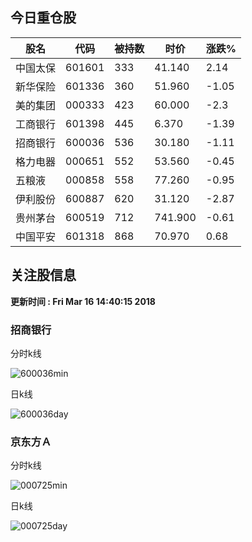 
## 今日重仓股 

|股名|代码|被持数|时价|涨跌%|
|---|---|---|---|---|
|中国太保|601601|333|41.140|2.14|
|新华保险|601336|360|51.960|-1.05|
|美的集团|000333|423|60.000|-2.3|
|工商银行|601398|445|6.370|-1.39|
|招商银行|600036|536|30.180|-1.11|
|格力电器|000651|552|53.560|-0.45|
|五粮液|000858|558|77.260|-0.95|
|伊利股份|600887|620|31.120|-2.87|
|贵州茅台|600519|712|741.900|-0.61|
|中国平安|601318|868|70.970|0.68|

## 关注股信息
**更新时间 : Fri Mar 16 14:40:15 2018**
### 招商银行 
分时k线

![600036min](http://image.sinajs.cn/newchart/min/n/sh600036.gif)

日k线

![600036day](http://image.sinajs.cn/newchart/daily/n/sh600036.gif)

### 京东方Ａ 
分时k线

![000725min](http://image.sinajs.cn/newchart/min/n/sz000725.gif)

日k线

![000725day](http://image.sinajs.cn/newchart/daily/n/sz000725.gif)
